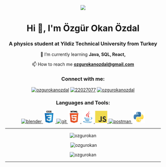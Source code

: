 
<div align="middle" style="text-align: center;">
         <img  width="400" src="https://github.com/ozgurokan/ozgurokan/assets/67616217/3452aeb2-1f6b-40c9-a1e8-ddad3422e8ce">
</div>

<div align="middle" style="text-align: center;" >
<h1 align="center">Hi 👋, I'm Özgür Okan Özdal</h1>
<h3 align="center">A physics student at Yildiz Technical University from Turkey</h3>

 🌱 I’m currently learning **Java, SQL, React,**

 📫 How to reach me **ozgurokanozdal@gmail.com**
 </div>

<div align="middle" style="text-align: center;" >
<h3>Connect with me:</h3>
<p >
<a href="https://linkedin.com/in/ozgurokanozdal" target="blank"><img  src="https://raw.githubusercontent.com/rahuldkjain/github-profile-readme-generator/master/src/images/icons/Social/linked-in-alt.svg" alt="ozgurokanozdal" height="30" width="40" /></a>
<a href="https://stackoverflow.com/users/22027077" target="blank"><img src="https://raw.githubusercontent.com/rahuldkjain/github-profile-readme-generator/master/src/images/icons/Social/stack-overflow.svg" alt="22027077" height="30" width="40" /></a>
<a href="https://www.hackerrank.com/ozgurokanozdal" target="blank"><img  src="https://raw.githubusercontent.com/rahuldkjain/github-profile-readme-generator/master/src/images/icons/Social/hackerrank.svg" alt="ozgurokanozdal" height="30" width="40" /></a>
</p>
</div>

<div align="middle" style="text-align: center;" >
<h3 >Languages and Tools:</h3>
<p > <a href="https://www.blender.org/" target="_blank" rel="noreferrer"> <img src="https://download.blender.org/branding/community/blender_community_badge_white.svg" alt="blender" width="40" height="40"/> </a> <a href="https://www.w3schools.com/css/" target="_blank" rel="noreferrer"> <img src="https://raw.githubusercontent.com/devicons/devicon/master/icons/css3/css3-original-wordmark.svg" alt="css3" width="40" height="40"/> </a> <a href="https://git-scm.com/" target="_blank" rel="noreferrer"> <img src="https://www.vectorlogo.zone/logos/git-scm/git-scm-icon.svg" alt="git" width="40" height="40"/> </a> <a href="https://www.w3.org/html/" target="_blank" rel="noreferrer"> <img src="https://raw.githubusercontent.com/devicons/devicon/master/icons/html5/html5-original-wordmark.svg" alt="html5" width="40" height="40"/> </a> <a href="https://www.java.com" target="_blank" rel="noreferrer"> <img src="https://raw.githubusercontent.com/devicons/devicon/master/icons/java/java-original.svg" alt="java" width="40" height="40"/> </a> <a href="https://developer.mozilla.org/en-US/docs/Web/JavaScript" target="_blank" rel="noreferrer"> <img src="https://raw.githubusercontent.com/devicons/devicon/master/icons/javascript/javascript-original.svg" alt="javascript" width="40" height="40"/> </a> <a href="https://postman.com" target="_blank" rel="noreferrer"> <img src="https://www.vectorlogo.zone/logos/getpostman/getpostman-icon.svg" alt="postman" width="40" height="40"/> </a> <a href="https://www.python.org" target="_blank" rel="noreferrer"> <img src="https://raw.githubusercontent.com/devicons/devicon/master/icons/python/python-original.svg" alt="python" width="40" height="40"/> </a> </p>
</div>

<hr>
<div align="middle" style="text-align: center;" > <p><img  width="400" src="https://github-readme-stats.vercel.app/api/top-langs?username=ozgurokan&show_icons=true&locale=en&layout=compact" alt="ozgurokan" /></p> </div>

<div align="middle" style="text-align: center;" > <p>&nbsp;<img width="400"  src="https://github-readme-stats.vercel.app/api?username=ozgurokan&show_icons=true&locale=en" alt="ozgurokan" /></p> </div>

<div align="middle" style="text-align: center;"> <p><img width="400"  src="https://github-readme-streak-stats.herokuapp.com/?user=ozgurokan&" alt="ozgurokan" /></p> </div>
<hr>
